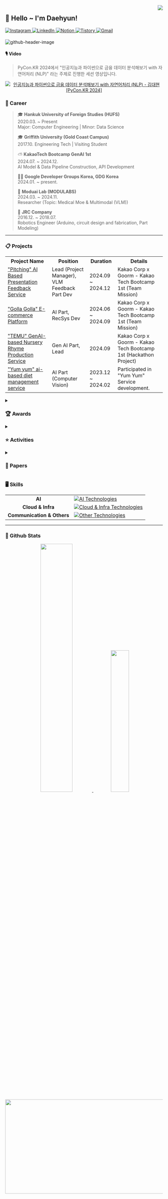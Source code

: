 <div align="right">
  <img src="https://komarev.com/ghpvc/?username=Daehyun-Bigbread&&style=flat-square" align="right"/>
</div>

<div align="left">

## 👋 Hello ~ I'm Daehyun!
  
  <!-- 소셜 배지들 -->
  <a href="https://www.instagram.com/developer._.toby/" target="_blank">
    <img src="https://img.shields.io/badge/Instagram-%23000000?style=for-the-badge&logo=instagram&logoColor=white&color=dd2a7b" alt="Instagram" />
  </a>
  <a href="https://www.linkedin.com/in/daehyun-kim-b6336b291/">
    <img src="https://img.shields.io/badge/LinkedIn-%230077B5?style=for-the-badge&logo=linkedin&logoColor=white" alt="LinkedIn"/>
  </a>
  <a href="https://www.notion.so/bigbread-1129/Hello-I-m-Daehyun-ad5c33377ba74550b94293fd32c7c6d9?pvs=4">
    <img src="https://img.shields.io/badge/Notion-%23000000?style=for-the-badge&logo=notion&logoColor=white" alt="Notion" />
  </a>
  <a href="https://daehyun-bigbread.tistory.com">
    <img src="https://img.shields.io/badge/Tistory-ff5544?style=for-the-badge&logo=tistory&logoColor=white" alt="Tistory" />
  </a>
  <a href="mailto:bigdarkgold@gmail.com">
    <img src="https://img.shields.io/badge/Gmail-D14836?style=for-the-badge&logo=gmail&logoColor=white" alt="Gmail" />
  </a>
  
  <!-- 간격 추가 -->
  <div style="margin-top: 20px;"></div>
  
  <!-- 헤더 이미지 -->
  ![github-header-image](https://github.com/user-attachments/assets/ef79eb69-cd98-450f-b7f8-d3538ffb48bd)

</div>

#### 🎙️ Video
> PyCon.KR 2024에서 "인공지능과 파이썬으로 금융 데이터 분석해보기 with 자연어처리 (NLP)" 라는 주제로 진행한 세션 영상입니다.

<div align="center">
  
  [![인공지능과 파이썬으로 금융 데이터 분석해보기 with 자연어처리 (NLP) - 김대현 [PyCon.KR 2024]](https://img.youtube.com/vi/pCO04CtCl6c/0.jpg)](https://www.youtube.com/watch?v=pCO04CtCl6c)

</div>

### 🌱 Career

> 🎓 **Hankuk University of Foreign Studies (HUFS)**  
> 2020.03. ~ Present  
> Major: Computer Engineering | Minor: Data Science  
>
> 🎓 **Griffith University (Gold Coast Campus)**  
> 2017.10.
> Engineering Tech | Visiting Student
>
> ⛅️ **KakaoTech Bootcamp GenAI 1st**  
> 2024.07. ~ 2024.12.  
> AI Model & Data Pipeline Construction, API Development
> 
> 🧑‍💻 **Google Developer Groups Korea, GDG Korea**  
> 2024.01. ~ present.  
>
> 🐤 **Moduai Lab (MODULABS)**  
> 2024.03. ~ 2024.11.  
> Researcher (Topic: Medical Moe & Multimodal (VLM))
> 
> 🤖 **JRC Company**  
> 2016.12. ~ 2018.07.  
> Robotics Engineer (Arduino, circuit design and fabrication, Part Modeling)
---

<div align="left">
    <h3>📋 Projects</h3>
    <table>
        <tr>
            <th>Project Name</th>
            <th>Position</th>
            <th>Duration</th>
            <th>Details</th>
        </tr>
        <tr>
          <td>
            <a href="https://github.com/KakaoTech-14-All-in-one-move" target="_blank">
              "Pitching" AI Based Presentation Feedback Service
            </a>
          </td>
          <td>Lead (Project Manager), VLM Feedback Part Dev</td>
          <td>2024.09 ~ 2024.12</td>
          <td>Kakao Corp x Goorm - Kakao Tech Bootcamp 1st (Team Mission)</td>
        </tr>
        <tr>
          <td>
            <a href="https://github.com/Kakaotech-18-Ecommerce" target="_blank">
              "Golla Golla" E-commerce Platform
            </a>
          </td>
          <td>AI Part, RecSys Dev</td>
          <td>2024.06 ~ 2024.09</td>
          <td>Kakao Corp x Goorm - Kakao Tech Bootcamp 1st (Team Mission)</td>
        </tr>
        <tr>
          <td>
            <a href="https://github.com/Kakao-Groomton-MusicGen" target="_blank">
              "TEMU" GenAI-based Nursery Rhyme Production Service
            </a>
          </td>
          <td>Gen AI Part, Lead</td>
          <td>2024.09</td>
          <td>Kakao Corp x Goorm - Kakao Tech Bootcamp 1st (Hackathon Project)</td>
        </tr>
        <tr>
          <td>
            <a href="https://github.com/Kakao-Groomton-MusicGen" target="_blank">
              "Yum yum" ai-based diet management service
            </a>
          </td>
          <td>AI Part (Computer Vision)</td>
          <td>2023.12 ~ 2024.02</td>
          <td>Participated in "Yum Yum" Service development.</td>
        </tr>
    </table>
</div>

<details>
  <summary><h3>🏆 Awards</h3></summary>
  <table>
    <thead>
      <tr>
        <th>Award</th>
        <th>Issued by</th>
        <th>Date</th>
        <th>Details/Location</th>
      </tr>
    </thead>
    <tbody>
      <tr>
        <td>Grand Award</td>
        <td>Seoul AI Hub X MODULABS</td>
        <td>2024.02.23</td>
        <td>2024 AI/SW Start-up Job Fair</td>
      </tr>
      <tr>
        <td>Best-paper Award</td>
        <td>NCAEIC-2023 (ICT-AES, KSF)</td>
        <td>2023.11.30 ~ 2023.12.02</td>
        <td>Hotel The One, Jeju Island, Korea</td>
      </tr>
      <tr>
        <td>Excellence Award</td>
        <td>HUFS Summer Hackathon (GDSC HUFS & TAB, AI Education Center of HUFS)</td>
        <td>2024.06.28 ~ 2024.06.29</td>
        <td>2024 HUFS Summer Hackathon</td>
      </tr>
      <tr>
        <td>Capstone Project Research Excellent Award</td>
        <td>HUFS Data Analysis Academy (DAT), HUFS School of Economics and Business</td>
        <td>2023.12.11</td>
        <td>Capstone project research recognition</td>
      </tr>
      <tr>
        <td>Bronze Award (4th)</td>
        <td>International Robot Olympiad (IROC)</td>
        <td>2017.08.05 ~ 2017.08.06</td>
        <td>DDC Convention Center, Daejeon, Korea</td>
      </tr>
      <tr>
        <td>Creative Concept Award</td>
        <td>The 4th Australian Robotics Challenge (Griffith University, Google Australia, Australia Robotics Association)</td>
        <td>2017.10.26 ~ 2017.10.27</td>
        <td>Griffith University Gold Coast Campus, Brisbane, Australia</td>
      </tr>
    </tbody>
  </table>

</details>

<details>
  <summary><h3> ⭐ Activities</h3></summary>
  <div align="center">
  <table>
    <thead>
      <tr>
        <th>Organization/Team</th>
        <th>Position</th>
        <th>Duration</th>
        <th>Key Activities/Contributions</th>
      </tr>
    </thead>
    <tbody>
      <tr>
        <td>Google Developers Group</td>
        <td>Organizer, Staff</td>
        <td>2024 ~ Present</td>
        <td>GopherCon Korea 2024 Organizer (GDG Golang Korea), Speaker Management, Build with AI (GDG Campus Korea) Staff</td>
      </tr>
      <tr>
        <td>PyCon 2024</td>
        <td>Speaker</td>
        <td>2024.10</td>
        <td>Topic: "Analyzing Financial Data with AI & Python using NLP"</td>
      </tr>
      <tr>
        <td>YOUTHCON'24</td>
        <td>Speaker</td>
        <td>2024.08</td>
        <td>Topic: "Growth from Reckless Challenges"</td>
      </tr>
      <tr>
        <td>ICT-Advanced Engineering Society (ICT-AES)</td>
        <td>Participant (Member)</td>
        <td>2023.12</td>
        <td>National Conference on Advanced Engineering and ICT-Convergence (NCAEIC-2023)</td>
      </tr>
      <tr>
        <td>JRC Robotics Engineer</td>
        <td>Circuit & Robotics Engineer</td>
        <td>2016.12 ~ 2018.07</td>
        <td>Designed robots and circuits for JRC Robotics</td>
      </tr>
      <tr>
        <td>SW/AI University Global Talent Training Program</td>
        <td>Participant</td>
        <td>2023.11</td>
        <td>Training programs in Nanyang Technical University, National University of Singapore, Hanoi University of Science and Technology</td>
      </tr>
      <tr>
        <td>DAT (Data Analysis Academy)</td>
        <td>ML Team Member</td>
        <td>2023.09 ~ 2023.12</td>
        <td>Capstone project: Predicting transaction prices of top 5 Korean apartment brands using ML</td>
      </tr>
      <tr>
        <td>Team FindAlpha</td>
        <td>Member</td>
        <td>2023.06 ~ 2023.08</td>
        <td>Deep learning NLP projects, participated in "Mapping 101 Service" development with Ministry of Science, ICT & Kdata</td>
      </tr>
      <tr>
        <td>Passion & Pioneer Academic Society of Computer Engineering (PnP)</td>
        <td>Organizer</td>
        <td>2020 ~ Present</td>
        <td>Led AI study team (2023 ~ 2024.02), participated in AI and Data Science study groups (2020 ~ 2021)</td>
      </tr>
    </tbody>
  </table>

</details>

<details>
  <summary><h3>📝 Papers</h3></summary>

  - "Investing Mapping 101: Visualization of the Industry through Keywords & Sensitivity Analysis" - National Conference on Advanced Engineering and ICT-Convergence 2023 (NCAEIC-2023), organized by ICT-AES and KSF at Hotel The One, Jeju Island, Korea Republic (Nov. 30 - Dec. 2, 2023)
  - "Predicting Actual Transaction Prices of Top 5 Korea Apartment Brands Using ML" - Conference Capstone Project Presentation, organized by HUFS Data Analysis Academy DAT, HUFS School of Economics and Business (Dec. 07, 2023)

</details>

### 🖥️ Skills

<div align="center">
  <table>
    <tr>
      <td align="center"><strong>AI</strong></td>
      <td>
        <a href="https://skillicons.dev">
          <img src="https://skillicons.dev/icons?i=py,fastapi,flask,anaconda,tensorflow,pytorch,opencv,sklearn" alt="AI Technologies" />
        </a>
      </td>
    </tr>
    <tr>
      <td align="center"><strong>Cloud & Infra</strong></td>
      <td>
        <a href="https://skillicons.dev">
          <img src="https://skillicons.dev/icons?i=aws,gcp,docker,linux,mongodb,git,github" alt="Cloud & Infra Technologies" />
        </a>
      </td>
    </tr>
    <tr>
      <td align="center"><strong>Communication & Others</strong></td>
      <td>
        <a href="https://skillicons.dev">
          <img src="https://skillicons.dev/icons?i=react,figma,arduino,md,notion,discord,gmail,linkedin" alt="Other Technologies" />
        </a>
      </td>
    </tr>
  </table>
</div>


---

### 🌱 Github Stats  
<p align="center">
  <a href="s">
  <img src="https://github-readme-stats.vercel.app/api?username=Daehyun-Bigbread&theme=tokyonight&show_icons=true&hide_border=true" width="45%"/>
  </a>
  <img src="https://github-readme-stats.vercel.app/api/top-langs/?username=Daehyun-Bigbread&theme=tokyonight&layout=compact" width="34%"/>
</p>

<a href="https://github.com/devxb/gitanimals">
<img
  src="https://render.gitanimals.org/farms/Daehyun-Bigbread"
  width="1000"
  height="300"
/>
</a>
<!--

**Daehyun-Bigbread/Daehyun-Bigbread** is a ✨ _special_ ✨ repository because its `README.md` (this file) appears on your GitHub profile.


Here are some ideas to get you started:

- 🔭 I’m currently working on ...
- 🌱 I’m currently learning ...
- 👯 I’m looking to collaborate on ...
- 🤔 I’m looking for help with ...
- 💬 Ask me about ...
- 📫 How to reach me: ...
- 😄 Pronouns: ...
- ⚡ Fun fact: ...
-->
